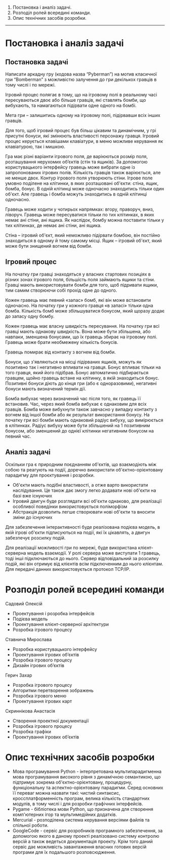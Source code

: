   1. Постановка і аналіз задачі.
  1. Розподіл ролей всередині команди.
  1. Опис технічних засобів розробки.

---

# Постановка і аналіз задачі #
## Постановка задачі ##

Написати аркадну гру (кодова назва “Pyberman”) на мотив класичної гри “Bomberman” з можливістю залучення до гри декількох гравців в тому числі і по мережі.

Ігровий процес полягає в тому, що на ігровому полі в реальному часі пересуваються двоє або більше гравців, які ставлять бомби, що вибухають, та намагаються підірвати одне одного на бомбі.

Мета гри – залишитись одному на ігровому полі, підірвавши всіх інших гравців.

Для того, щоб ігровий процес був більш цікавим та динамічним, у грі присутні бонуси, які змінюють властивості персонажу гравця.
Ігровий процес керується клавішами клавіатури, в меню можливе керування як клавіатурою, так і  мишкою.

Гра має різні варіанти ігрового поля, де варіюються розмір поля, розташування нерухомих об’єктів (стін та ящиків). За допомогою користувацького інтерфейсу гравець може вибрати одне із запропонованих ігрових полів. Кількість гравців також варіюється, але не менше двох.
Контур ігрового поля утворюють стіни. Ігрове поле умовно поділене на клітинки, в яких розташовані об'єкти: стіна, ящик, бомба, бонус. В одній клітинці може одночасно знаходитись тільки один об'єкт. Але гравець і бомба можуть знаходитись в одній клітинці одночасно.

Гравець може ходити у чотирьох напрямках: вгору, праворуч, вниз, ліворуч. Гравець може пересуватися тільки по тих клітинках, в яких немає ані стіни, ані ящика. Як наслідок, бомбу можна поставити тільки у тих клітинках, де немає ані стіни, ані ящика.

Стіна – ігровий об'єкт, який неможливо підірвати бомбою, він постійно знаходиться в одному й тому самому місці. Ящик – ігровий об'єкт, який може бути знищений вогнем від бомби.

## Ігровий процес ##
На початку гри гравці знаходяться у власних стартових позиціях в різних зонах ігрового поля, більшість поля займають ящики та стіни. Гравці мають використовувати бомби для того, щоб підривати ящики, тим самим створюючи собі прохід одне до одного.

Кожен гравець має певний «запас» бомб, які він може встановити одночасно. На початку гри у кожного гравця «в запасі» тільки одна бомба. Кількість бомб може збільшуватися бонусом, який щоразу додає до запасу одну бомбу.

Кожен гравець має власну швидкість пересування. На початку гри всі гравці мають однакову швидкість. Вона може бути збільшена, або навпаки, зменшена бонусами, що їх гравець збирає на ігровому полі. Гравець може брати необмежену кількість бонусів.

Гравець помирає від контакту з вогнем від бомби.

Бонуси, що з'являються на місці підірваних ящиків, можуть як позитивно так і негативно впливати на гравця. Бонус впливає тільки на того гравця, який його підібрав. Бонус автоматично підбирається гравцем, щойно гравець встане на клітинку, в якій знаходиться бонус.  Позитивні бонуси діють до кінця гри (або є одноразовими), негативні бонуси мають визначений термін дії.

Бомба вибухає через визначений час після того, як гравець її встановив. Час, через який бомба вибухає є однаковим для всіх гравців. Бомба може вибухнути також завчасно у випадку контакту з вогнем від іншої бомби або як результат використання бонусу. На початку гри всі бомби мають однаковий радіус вибуху, що вимірюється в клітинках. Радіус вибуху може бути збільшений на 1 позитивним бонусом, або зменшений до однієї клітинки негативним бонусом на певний час.

## Аналіз задачі ##
Оскільки гра є природним поєднанням об'єктів, що взаємодіють між собою та реагують на події, доречно використати об'єктно-орієнтовану парадигму для проєктування і розробки.
  * Об'єкти мають подібні властивості, а отже варто використати наслідування. Це також дає змогу легко додавати нові об'єкти на базі вже існуючих
  * Ігровий двигун буде розглядати всі об'єкти однаково, для реалізації особливої поведінки використовується поліморфізм
  * Абстракція дозволить легше створювати нові об'єкти та вносити зміни до існуючих

Для забезпечення інтерактивності буде реалізована подієва модель, в якій ігрові об'єкти підписуються на події, які їх цікавлять, а двигун забезпечує розсилку подій.

Для реалізації можливості гри по мережі, буде використана клієнт-серверна модель взаємодії. У ролі сервера може виступати 1 гравець, тоді інші підключаються до нього. Сервер відповідальний за розсилку подій, які він отримує від клієнтів всім підключенним до нього клієнтам. Для передачі данних використовується протокол TCP/IP.

# Розподіл ролей всередині команди #

Садовий Олексій
  * Проектування і розробка інтерфейсів
  * Подієва модель
  * Проектування клієнт-серверної архітектури
  * Розробка ігрового процесу

Ставнича Мирослава
  * Розробка користувацького інтерфейсу
  * Проектування ігрових об’єктів
  * Розробка ігрового процесу
  * Дизайн ігрових об’єктів

Герич Захар
  * Розробка ігрового процесу
  * Алгоритми перетворення зображень
  * Розробка ігрового меню
  * Проектування ігрових карт

Скриннікова Анастасія
  * Створення проектної документації
  * Розробка ігрового процесу
  * Розробка графіки
  * Проектування ігрових об’єктів


# Опис технічних засобів розробки #
  * Мова програмування Python - інтерпретована мультипарадигменна мова програмування високого рівня з динамічною семантикою, що підтримує зокрема об'єктно-орієнтовану, процедурну, функціональну та аспектно-орієнтовану парадигми. Серед основних її переваг можна назвати такі: чистий синтаксис, кросcплатформенність програм, велика кількість стандартних модулів, в тому числі і для розробки графічних інтерфейсів.
  * Pygame - бібліотека мови Python, що призначена для створення комп'ютерних ігор та мультимедійних додатків.
  * Mercurial - розподілена система керування версіями файлів та спільної роботи.
  * GoogleCode - сервіс для розробників програмного забезпечення, за допомогою якого в даному проекті реалізовано систему контролю версій а також ведеться документація проекту. Крім того даний сервіс дає можливість завантаження власних готових версій програми для їх подальшого розповсюдження.